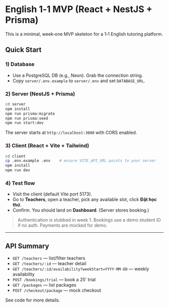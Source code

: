 # English 1‑1 MVP (React + NestJS + Prisma)

This is a minimal, week‑one MVP skeleton for a 1‑1 English tutoring platform.

## Quick Start

### 1) Database
- Use a PostgreSQL DB (e.g., Neon). Grab the connection string.
- Copy `server/.env.example` to `server/.env` and set `DATABASE_URL`.

### 2) Server (NestJS + Prisma)
```bash
cd server
npm install
npm run prisma:migrate
npm run prisma:seed
npm run start:dev
```
The server starts at `http://localhost:3000` with CORS enabled.

### 3) Client (React + Vite + Tailwind)
```bash
cd client
cp .env.example .env    # ensure VITE_API_URL points to your server
npm install
npm run dev
```

### 4) Test flow
- Visit the client (default Vite port 5173).
- Go to **Teachers**, open a teacher, pick any available slot, click **Đặt học thử**.
- Confirm. You should land on **Dashboard**. (Server stores booking.)

> Authentication is stubbed in week 1. Bookings use a demo student ID if no auth.
> Payments are mocked for demo.

---

## API Summary
- `GET /teachers` — list/filter teachers
- `GET /teachers/:id` — teacher detail
- `GET /teachers/:id/availability?weekStart=YYYY-MM-DD` — weekly availability
- `POST /bookings/trial` — book a 25' trial
- `GET /packages` — list packages
- `POST /checkout/package` — mock checkout

See code for more details.
